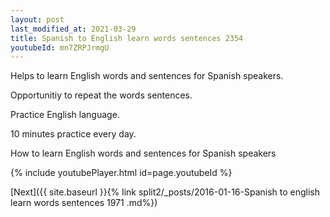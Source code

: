 ```yaml
---
layout: post
last_modified_at: 2021-03-29
title: Spanish to English learn words sentences 2354 
youtubeId: mn7ZRPJrmgU
---
```

 
 
Helps to learn English words and sentences for Spanish speakers.

Opportunitiy to repeat the words sentences. 

Practice English language. 
 
10 minutes practice every day. 
 
How to learn English words and sentences for Spanish speakers 
 
{% include youtubePlayer.html id=page.youtubeId %}
 
 
[Next]({{ site.baseurl }}{% link  split2/_posts/2016-01-16-Spanish to english learn words sentences 1971 .md%})
 
